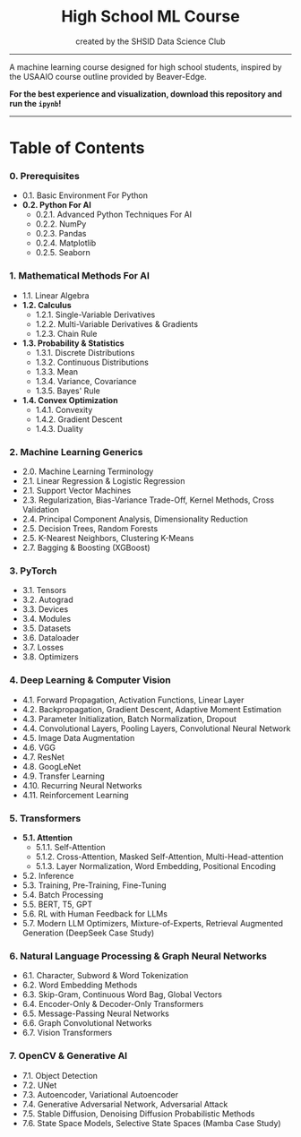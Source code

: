 <div align="center">

High School ML Course
=====================
created by the SHSID Data Science Club
<div align="left">

---

A machine learning course designed for high school students, inspired by the USAAIO course outline provided by Beaver-Edge.

**For the best experience and visualization, download this repository and run the `ipynb`!**

---

# Table of Contents

### 0. Prerequisites
* 0.1. Basic Environment For Python
* **0.2. Python For AI**
    * 0.2.1. Advanced Python Techniques For AI
    * 0.2.2. NumPy
    * 0.2.3. Pandas
    * 0.2.4. Matplotlib
    * 0.2.5. Seaborn

### 1. Mathematical Methods For AI
* 1.1. Linear Algebra
* **1.2. Calculus**
    * 1.2.1. Single-Variable Derivatives
    * 1.2.2. Multi-Variable Derivatives & Gradients
    * 1.2.3. Chain Rule
* **1.3. Probability & Statistics**
    * 1.3.1. Discrete Distributions
    * 1.3.2. Continuous Distributions
    * 1.3.3. Mean
    * 1.3.4. Variance, Covariance
    * 1.3.5. Bayes' Rule
* **1.4. Convex Optimization**
    * 1.4.1. Convexity
    * 1.4.2. Gradient Descent
    * 1.4.3. Duality

### 2. Machine Learning Generics
* 2.0. Machine Learning Terminology
* 2.1. Linear Regression & Logistic Regression
* 2.1. Support Vector Machines
* 2.3. Regularization, Bias-Variance Trade-Off, Kernel Methods, Cross Validation
* 2.4. Principal Component Analysis, Dimensionality Reduction
* 2.5. Decision Trees, Random Forests
* 2.5. K-Nearest Neighbors, Clustering K-Means
* 2.7. Bagging & Boosting (XGBoost)

### 3. PyTorch
* 3.1. Tensors
* 3.2. Autograd
* 3.3. Devices
* 3.4. Modules
* 3.5. Datasets
* 3.6. Dataloader
* 3.7. Losses
* 3.8. Optimizers

### 4. Deep Learning & Computer Vision
* 4.1. Forward Propagation, Activation Functions, Linear Layer
* 4.2. Backpropagation, Gradient Descent, Adaptive Moment Estimation
* 4.3. Parameter Initialization, Batch Normalization, Dropout
* 4.4. Convolutional Layers, Pooling Layers, Convolutional Neural Network
* 4.5. Image Data Augmentation
* 4.6. VGG
* 4.7. ResNet
* 4.8. GoogLeNet
* 4.9. Transfer Learning
* 4.10. Recurring Neural Networks
* 4.11. Reinforcement Learning

### 5. Transformers
* **5.1. Attention**
    * 5.1.1. Self-Attention
    * 5.1.2. Cross-Attention, Masked Self-Attention, Multi-Head-attention
    * 5.1.3. Layer Normalization, Word Embedding, Positional Encoding
* 5.2. Inference
* 5.3. Training, Pre-Training, Fine-Tuning
* 5.4. Batch Processing
* 5.5. BERT, T5, GPT
* 5.6. RL with Human Feedback for LLMs
* 5.7. Modern LLM Optimizers, Mixture-of-Experts, Retrieval Augmented Generation (DeepSeek Case Study)

### 6. Natural Language Processing & Graph Neural Networks
* 6.1. Character, Subword & Word Tokenization
* 6.2. Word Embedding Methods
* 6.3. Skip-Gram, Continuous Word Bag, Global Vectors
* 6.4. Encoder-Only & Decoder-Only Transformers
* 6.5. Message-Passing Neural Networks
* 6.6. Graph Convolutional Networks
* 6.7. Vision Transformers

### 7. OpenCV & Generative AI
* 7.1. Object Detection
* 7.2. UNet
* 7.3. Autoencoder, Variational Autoencoder
* 7.4. Generative Adversarial Network, Adversarial Attack
* 7.5. Stable Diffusion, Denoising Diffusion Probabilistic Methods
* 7.6. State Space Models, Selective State Spaces (Mamba Case Study)


